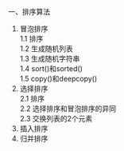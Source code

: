 一、排序算法
1. 冒泡排序  
  1.1 排序  
  1.2 生成随机列表  
  1.3 生成随机字符串  
  1.4 sort()和sorted()  
  1.5 copy()和deepcopy()  
2. 选择排序  
  2.1 排序  
  2.2 选择排序和冒泡排序的异同  
  2.3 交换列表的2个元素  
3. 插入排序  
4. 归并排序  
